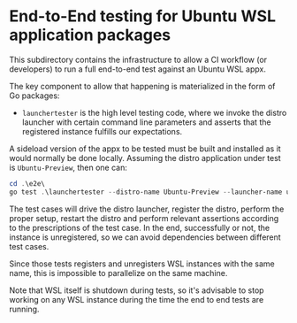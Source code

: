 # End-to-End testing for Ubuntu WSL application packages

This subdirectory contains the infrastructure to allow a CI workflow (or developers) to run a full end-to-end test against an Ubuntu WSL appx.

The key component to allow that happening is materialized in the form of Go packages:

- `launchertester` is the high level testing code, where we invoke the distro launcher with certain command line parameters and asserts that the registered instance fulfills our expectations.

A sideload version of the appx to be tested must be built and installed as it would normally be done locally. Assuming the distro application under test is `Ubuntu-Preview`, then one can:

```powershell
cd .\e2e\
go test .\launchertester --distro-name Ubuntu-Preview --launcher-name ubuntupreview.exe
```

The test cases will drive the distro launcher, register the distro, perform the proper setup, restart the distro and perform relevant assertions according to the prescriptions of the test case. In the end, successfully or not, the instance is unregistered, so we can avoid dependencies between different test cases.

Since those tests registers and unregisters WSL instances with the same name, this is impossible to parallelize on the same machine.

Note that WSL itself is shutdown during tests, so it's advisable to stop working on any WSL instance during the time the end to end tests are running.
